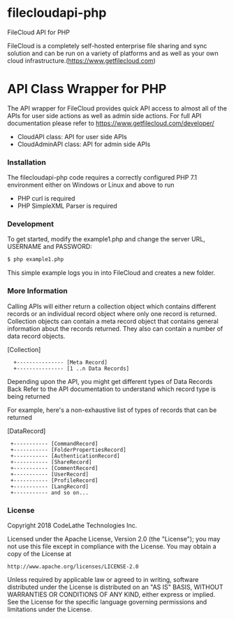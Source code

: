 # filecloudapi-php
FileCloud API for PHP

FileCloud is a completely self-hosted enterprise file sharing and sync solution and can be run on a variety of platforms and as well as your own cloud infrastructure.(https://www.getfilecloud.com)

# API Class Wrapper for PHP

The API wrapper for FileCloud provides quick API access to almost all of the APIs for user side actions as well as admin side actions. For full API documentation please refer to https://www.getfilecloud.com/developer/

  - CloudAPI class: API for user side APIs
  - CloudAdminAPI class: API for admin side APIs

### Installation

The filecloudapi-php code requires a correctly configured PHP 7.1 environment either on Windows or Linux and above to run

 - PHP curl is required
 - PHP SimpleXML Parser is required

### Development

To get started, modify the example1.php and change the server URL, USERNAME and PASSWORD:
```sh
$ php example1.php
```
This simple example logs you in into FileCloud and creates a new folder.

### More Information

 Calling APIs will either return a collection object which contains different records or an individual record object where only one record is returned. Collection objects can contain a meta record object that contains general information about the records returned. They also can contain a number of data record objects.
 
  [Collection]  
  
      +--------------- [Meta Record]
      +--------------- [1 ..n Data Records]
  
  Depending upon the API, you might get different types of Data Records Back
  Refer to the API documentation to understand which record type is being returned
 
 For example, here's a non-exhaustive list of types of records that can be returned
 
 [DataRecord]
  
     +----------- [CommandRecord]
     +----------- [FolderPropertiesRecord]
     +----------- [AuthenticationRecord]
     +----------- [ShareRecord]
     +----------- [CommentRecord]
     +----------- [UserRecord]
     +----------- [ProfileRecord]
     +----------- [LangRecord]
     +----------- and so on...

### License

Copyright 2018 CodeLathe Technologies Inc.

Licensed under the Apache License, Version 2.0 (the "License");
you may not use this file except in compliance with the License.
You may obtain a copy of the License at

    http://www.apache.org/licenses/LICENSE-2.0

Unless required by applicable law or agreed to in writing, software
distributed under the License is distributed on an "AS IS" BASIS,
WITHOUT WARRANTIES OR CONDITIONS OF ANY KIND, either express or implied.
See the License for the specific language governing permissions and
limitations under the License.

